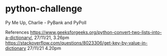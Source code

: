 # python-challenge
Py Me Up, Charlie - PyBank and PyPoll

References
https://www.geeksforgeeks.org/python-convert-two-lists-into-a-dictionary/, 27/11/21, 3.26pm
https://stackoverflow.com/questions/8023306/get-key-by-value-in-dictionary 27/11/21 4.20pm